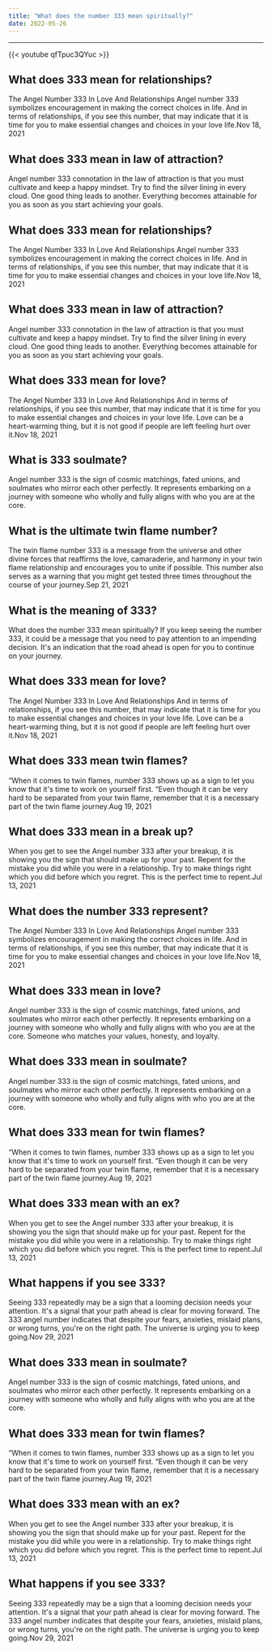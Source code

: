 ```yaml
---
title: "What does the number 333 mean spiritually?"
date: 2022-05-26
---
```


---
{{< youtube qfTpuc3QYuc >}}
## What does 333 mean for relationships?
The Angel Number 333 In Love And Relationships Angel number 333 symbolizes encouragement in making the correct choices in life. And in terms of relationships, if you see this number, that may indicate that it is time for you to make essential changes and choices in your love life.Nov 18, 2021

## What does 333 mean in law of attraction?
Angel number 333 connotation in the law of attraction is that you must cultivate and keep a happy mindset. Try to find the silver lining in every cloud. One good thing leads to another. Everything becomes attainable for you as soon as you start achieving your goals.

## What does 333 mean for relationships?
The Angel Number 333 In Love And Relationships Angel number 333 symbolizes encouragement in making the correct choices in life. And in terms of relationships, if you see this number, that may indicate that it is time for you to make essential changes and choices in your love life.Nov 18, 2021

## What does 333 mean in law of attraction?
Angel number 333 connotation in the law of attraction is that you must cultivate and keep a happy mindset. Try to find the silver lining in every cloud. One good thing leads to another. Everything becomes attainable for you as soon as you start achieving your goals.

## What does 333 mean for love?
The Angel Number 333 In Love And Relationships And in terms of relationships, if you see this number, that may indicate that it is time for you to make essential changes and choices in your love life. Love can be a heart-warming thing, but it is not good if people are left feeling hurt over it.Nov 18, 2021

## What is 333 soulmate?
Angel number 333 is the sign of cosmic matchings, fated unions, and soulmates who mirror each other perfectly. It represents embarking on a journey with someone who wholly and fully aligns with who you are at the core.

## What is the ultimate twin flame number?
The twin flame number 333 is a message from the universe and other divine forces that reaffirms the love, camaraderie, and harmony in your twin flame relationship and encourages you to unite if possible. This number also serves as a warning that you might get tested three times throughout the course of your journey.Sep 21, 2021

## What is the meaning of 333?
What does the number 333 mean spiritually? If you keep seeing the number 333, it could be a message that you need to pay attention to an impending decision. It's an indication that the road ahead is open for you to continue on your journey.

## What does 333 mean for love?
The Angel Number 333 In Love And Relationships And in terms of relationships, if you see this number, that may indicate that it is time for you to make essential changes and choices in your love life. Love can be a heart-warming thing, but it is not good if people are left feeling hurt over it.Nov 18, 2021

## What does 333 mean twin flames?
“When it comes to twin flames, number 333 shows up as a sign to let you know that it's time to work on yourself first. “Even though it can be very hard to be separated from your twin flame, remember that it is a necessary part of the twin flame journey.Aug 19, 2021

## What does 333 mean in a break up?
When you get to see the Angel number 333 after your breakup, it is showing you the sign that should make up for your past. Repent for the mistake you did while you were in a relationship. Try to make things right which you did before which you regret. This is the perfect time to repent.Jul 13, 2021

## What does the number 333 represent?
The Angel Number 333 In Love And Relationships Angel number 333 symbolizes encouragement in making the correct choices in life. And in terms of relationships, if you see this number, that may indicate that it is time for you to make essential changes and choices in your love life.Nov 18, 2021

## What does 333 mean in love?
Angel number 333 is the sign of cosmic matchings, fated unions, and soulmates who mirror each other perfectly. It represents embarking on a journey with someone who wholly and fully aligns with who you are at the core. Someone who matches your values, honesty, and loyalty.

## What does 333 mean in soulmate?
Angel number 333 is the sign of cosmic matchings, fated unions, and soulmates who mirror each other perfectly. It represents embarking on a journey with someone who wholly and fully aligns with who you are at the core.

## What does 333 mean for twin flames?
“When it comes to twin flames, number 333 shows up as a sign to let you know that it's time to work on yourself first. “Even though it can be very hard to be separated from your twin flame, remember that it is a necessary part of the twin flame journey.Aug 19, 2021

## What does 333 mean with an ex?
When you get to see the Angel number 333 after your breakup, it is showing you the sign that should make up for your past. Repent for the mistake you did while you were in a relationship. Try to make things right which you did before which you regret. This is the perfect time to repent.Jul 13, 2021

## What happens if you see 333?
Seeing 333 repeatedly may be a sign that a looming decision needs your attention. It's a signal that your path ahead is clear for moving forward. The 333 angel number indicates that despite your fears, anxieties, mislaid plans, or wrong turns, you're on the right path. The universe is urging you to keep going.Nov 29, 2021

## What does 333 mean in soulmate?
Angel number 333 is the sign of cosmic matchings, fated unions, and soulmates who mirror each other perfectly. It represents embarking on a journey with someone who wholly and fully aligns with who you are at the core.

## What does 333 mean for twin flames?
“When it comes to twin flames, number 333 shows up as a sign to let you know that it's time to work on yourself first. “Even though it can be very hard to be separated from your twin flame, remember that it is a necessary part of the twin flame journey.Aug 19, 2021

## What does 333 mean with an ex?
When you get to see the Angel number 333 after your breakup, it is showing you the sign that should make up for your past. Repent for the mistake you did while you were in a relationship. Try to make things right which you did before which you regret. This is the perfect time to repent.Jul 13, 2021

## What happens if you see 333?
Seeing 333 repeatedly may be a sign that a looming decision needs your attention. It's a signal that your path ahead is clear for moving forward. The 333 angel number indicates that despite your fears, anxieties, mislaid plans, or wrong turns, you're on the right path. The universe is urging you to keep going.Nov 29, 2021

